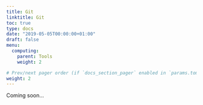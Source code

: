 ```yaml
---
title: Git
linktitle: Git
toc: true
type: docs
date: "2019-05-05T00:00:00+01:00"
draft: false
menu:
  computing:
    parent: Tools
    weight: 2

# Prev/next pager order (if `docs_section_pager` enabled in `params.toml`)
weight: 2
---
```


Coming soon...
